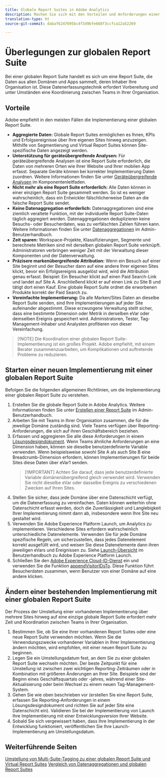 ```yaml
---
title: Globale Report Suites in Adobe Analytics
description: Machen Sie sich mit den Vorteilen und Anforderungen einer globalen Report Suite vertraut.
translation-type: ht
source-git-commit: dabaf6247695bc4f3d9bfe668f3ccfca12a52269

---
```



# Überlegungen zur globalen Report Suite

Bei einer globalen Report Suite handelt es sich um eine Report Suite, die Daten aus allen Domänen und Apps sammelt, deren Inhaber Ihre Organisation ist. Diese Datenerfassungstechnik erfordert Vorbereitung und unter Umständen eine Koordinierung zwischen Teams in Ihrer Organisation.

## Vorteile

Adobe empfiehlt in den meisten Fällen die Implementierung einer globalen Report Suite.

* **Aggregierte Daten:** Globale Report Suites ermöglichen es Ihnen, KPIs und Erfolgsereignisse über Ihre eigenen Sites hinweg anzuzeigen. Mithilfe von Segmentierung und Virtual Report Suites können Site-spezifische Daten angezeigt werden.
* **Unterstützung für geräteübergreifende Analysen:** Für geräteübergreifende Analysen ist eine Report Suite erforderlich, die Daten von mehreren Orten wie Ihrer Website und Ihrer mobilen App erfasst. Separate Geräte können bei korrekter Implementierung Daten zuordnen. Weitere Informationen finden Sie unter [Geräteübergreifende Analysen](../../components/cda/cda-home.md) im Komponentenleitfaden.
* **Nicht mehr als eine Report Suite erforderlich:** Alle Daten können in einer einzigen Report Suite gesammelt werden. So ist es weniger wahrscheinlich, dass ein Entwickler fälschlicherweise Daten an die falsche Report Suite sendet.
* **Keine Datenaggregation erforderlich:** Datenaggregationen sind eine ziemlich veraltete Funktion, mit der individuelle Report Suite-Daten täglich aggregiert werden. Datenaggregationen deduplizieren keine Besuchs- oder Besucherdaten, was zu verfälschten Zahlen führen kann. Weitere Informationen finden Sie unter [Datenaggregationen](../../admin/c-manage-report-suites/rollup-report-suite.md) im Admin-Benutzerhandbuch.
* **Zeit sparen:** Workspace-Projekte, Klassifizierungen, Segmente und berechnete Metriken sind mit derselben globalen Report Suite verknüpft. Administratoren verbringen weniger Zeit mit der Verwaltung dieser Komponenten und der Datenverwaltung.
* **Präzisere markenübergreifende Attribution:** Wenn ein Besuch auf einer Site beginnt und der Besucher dann auf eine andere Ihrer eigenen Sites klickt, bevor ein Erfolgsereignis ausgelöst wird, wird die Attribution genau erfasst. Beispiel: Ein Besucher klickt auf einen Paid Search-Link und landet auf Site A. Anschließend klickt er auf einen Link zu Site B und tätigt dort einen Kauf. Eine globale Report Suite ordnet die erworbenen Produkte korrekt der Paid Search zu.
* **Vereinfachte Implementierung:** Da alle Marken/Sites Daten an dieselbe Report Suite senden, sind Ihre Implementierungen auf jeder Site aufeinander abgestimmt. Diese erzwungene Verwaltung stellt sicher, dass eine bestimmte Dimension oder Metrik in derselben eVar oder demselben Ereignis gespeichert wird. Administratoren, Tester, Tag-Management-Inhaber und Analysten profitieren von dieser Vereinfachung.

>[!NOTE] Die Koordination einer globalen Report Suite-Implementierung ist ein großes Projekt. Adobe empfiehlt, mit einem Berater zusammenzuarbeiten, um Komplikationen und auftretende Probleme zu reduzieren.

## Starten einer neuen Implementierung mit einer globalen Report Suite

Befolgen Sie die folgenden allgemeinen Richtlinien, um die Implementierung einer globalen Report Suite zu verstehen.

1. Erstellen Sie die globale Report Suite in Adobe Analytics. Weitere Informationen finden Sie unter [Erstellen einer Report Suite](../../admin/admin-console/create-report-suite.md) im Admin-Benutzerhandbuch.
2. Arbeiten Sie mit Teams in Ihrer Organisation zusammen, die für die jeweilige Domäne zuständig sind. Viele Teams verfügen über Reporting-Anforderungen, die sich auf ihren Geschäftsbereich beziehen.
3. Erfassen und aggregieren Sie alle diese Anforderungen in einem [Lösungsdesigndokument](solution-design.md). Wenn Teams ähnliche Anforderungen an eine Dimension haben, können sie dieselbe benutzerdefinierte Variable verwenden. Wenn beispielsweise sowohl Site A als auch Site B eine Breadcrumb-Dimension erfordern, können Implementierungen für beide Sites diese Daten über eVar1 senden.
   > [!IMPORTANT] Achten Sie darauf, dass jede benutzerdefinierte Variable domänenübergreifend gleich verwendet wird. Verwenden Sie nicht dieselbe eVar oder dasselbe Ereignis zu verschiedenen Zwecken auf Ihren Sites.
4. Stellen Sie sicher, dass jede Domäne über eine Datenschicht verfügt, um die Datenerfassung zu vereinfachen. Daten können weiterhin ohne Datenschicht erfasst werden, doch die Zuverlässigkeit und Langlebigkeit Ihrer Implementierung nimmt dann ab, insbesondere wenn Ihre Site neu gestaltet wird.
5. Verwenden Sie Adobe Experience Platform Launch, um Analytics zu implementieren. Verschiedene Sites erfordern wahrscheinlich unterschiedliche Datenelemente. Verwenden Sie für jede Domäne spezifische Regeln, um sicherzustellen, dass jedes Datenelement korrekt ausgefüllt wird, und weisen Sie diese Datenelemente dann ihren jeweiligen eVars und Ereignissen zu. Siehe [Launch-Übersicht](https://docs.adobe.com/content/help/de-DE/launch/using/overview.html) im Benutzerhandbuch zu Adobe Experience Platform Launch.
6. Schließen Sie den [Adobe Experience Cloud-ID-Dienst](https://docs.adobe.com/content/help/de-DE/id-service/using/home.html) ein und verwenden Sie die Funktion [appendVisitorIDsTo](https://docs.adobe.com/content/help/de-DE/id-service/using/id-service-api/methods/appendvisitorid.html). Diese Funktion führt Besucherdaten zusammen, wenn Benutzer von einer Domäne auf eine andere klicken.

## Ändern einer bestehenden Implementierung mit einer globalen Report Suite

Der Prozess der Umstellung einer vorhandenen Implementierung über mehrere Sites hinweg auf eine einzige globale Report Suite erfordert mehr Zeit und Koordination zwischen Teams in Ihrer Organisation.

1. Bestimmen Sie, ob Sie eine Ihrer vorhandenen Report Suites oder eine neue Report Suite verwenden möchten. Wenn Sie die Verwendungszwecke vorhandener Variablen in Ihrer Implementierung ändern möchten, wird empfohlen, mit einer neuen Report Suite zu beginnen.
2. Legen Sie ein Umstellungsdatum fest, an dem Sie zu einer globalen Report Suite wechseln möchten. Der beste Zeitpunkt für eine Umstellung ist zwischen zwei wichtigen Reporting-Zeiträumen oder in Kombination mit größeren Änderungen an Ihrer Site. Beispiele sind der Beginn eines Geschäftsquartals oder -jahres, während einer Site-Aktualisierung oder beim Wechsel zu einem neuen Tag-Management-System.
3. Gehen Sie wie oben beschrieben vor (erstellen Sie eine Report Suite, erfassen Sie Reporting-Anforderungen in einem Lösungsdesigndokument und richten Sie auf jeder Site eine Datenschicht ein). Validieren Sie bei der Implementierung von Launch Ihre Implementierung mit einer Entwicklungsversion Ihrer Website.
4. Sobald Sie sich vergewissert haben, dass Ihre Implementierung in der Entwicklung funktioniert, veröffentlichen Sie Ihre Launch-Implementierung am Umstellungsdatum.

## Weiterführende Seiten

[Umstellung von Multi-Suite-Tagging zu einer globalen Report Suite und Virtual Report Suites](../../components/vrs/vrs-considerations.md)
[Vergleich von Datenaggregationen und globalen Report Suites](../../admin/c-manage-report-suites/rollup-report-suite.md)
